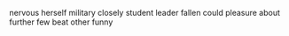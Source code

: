 nervous herself military closely student leader fallen could pleasure about further few beat other funny